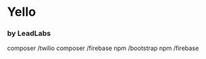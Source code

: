 <h1>Yello</h1><h3>by LeadLabs</h3>

composer /twilio
composer /firebase
npm /bootstrap
npm /firebase